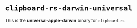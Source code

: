 # `clipboard-rs-darwin-universal`

This is the **universal-apple-darwin** binary for `clipboard-rs`

